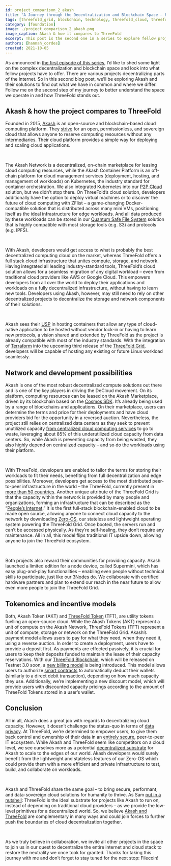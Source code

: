 ```yaml
---
id: project_comparison_2_akash
title: "A Journey through the Decentralization and Blockchain Space – Part Two: Akash"
tags: [threefold_grid, blockchain, technology, threefold_cloud, threefold_token]
category: [foundation]
image: ./project_comparison_2_akash.png
image_caption: Akash & how it compares to ThreeFold
excerpt: This post is the second one in a series to explore fellow projects and their solutions with regards to what they share with ThreeFold but also where we differ. Follow me on my journey through the space. This time, we're looking into Akash!
authors: [hannah_cordes]
created: 2021-10-05
---
```


As announced in [the first episode of this series](https://www2.threefold.io/blog/post/project_comparison_1_dfinity/), I’d like to shed some light on the complex decentralization and blockchain space and look into what fellow projects have to offer. There are various projects decentralizing parts of the internet. So in this second blog post, we’ll be exploring Akash and their solutions to find out what we have in common and where we differ. Follow me on the second step of my journey to better understand the space we operate in and how ThreeFold stands out.

## Akash & how the project compares to ThreeFold

Founded in 2015, [Akash](https://akash.network) is an open-source and blockchain-based cloud computing platform. They [strive](https://akash.network/about#vision) for an open, permissionless, and sovereign cloud that allows anyone to reserve computing resources without any intermediaries. Their cloud platform provides a simple way for deploying and scaling cloud applications. 

<br/>

The Akash Network is a decentralized, on-chain marketplace for leasing cloud computing resources, while the Akash Container Platform is an off-chain platform for cloud management services (deployment, hosting, and management of workloads) on Kubernetes, the industry standard for container orchestration. We also integrated Kubernetes into our [P2P Cloud](https://threefold.io/info/cloud#/cloud__cloud_intro) solution, but we didn’t stop there. On ThreeFold’s cloud solution, developers additionally have the option to deploy virtual machines or to discover the future of cloud computing with ZFlist – a game-changing Docker-compatible solution that is distributed across many mini VMs, positioning itself as the ideal infrastructure for edge workloads. And all data produced by these workloads can be stored in our [Quantum Safe File System](https://threefold.io/how-it-works/zdbfs) solution that is highly compatible with most storage tools (e.g. S3) and protocols (e.g. IPFS).

<br/>

With Akash, developers would get access to what is probably the best decentralized computing cloud on the market, whereas ThreeFold offers a full stack cloud infrastructure that unites compute, storage, and network. Having integrated all leading industry-standard tools, ThreeFold’s cloud solution allows for a seamless migration of any digital workload – even from traditional cloud providers like AWS or Google Cloud. This empowers developers from all over the world to deploy their applications and workloads on a fully decentralized infrastructure, without having to learn new tools. Developers using Akash, however, may still need to rely on other decentralized projects to decentralize the storage and network components of their solutions.

<br/>

Akash sees their [USP](https://docs.akash.network) in hosting containers that allow any type of cloud-native application to be hosted without vendor lock-in or having to learn new protocols, a vision shared and extended by ThreeFold as the project is already compatible with most of the industry standards. With the integration of [Terraform](https://forum.threefold.io/t/threefold-grid-3-0-supports-terraform/1184) into the upcoming third release of the [ThreeFold Grid](https://www.forbes.com/sites/johnkoetsier/2020/06/20/largest-distributed-peer-to-peer-grid-on-the-planet-laying-foundation-for-a-decentralized-internet/), developers will be capable of hosting any existing or future Linux workload seamlessly.

## Network and development possibilities

Akash is one of the most robust decentralized compute solutions out there and is one of the key players in driving the DeCloud movement. On its platform, computing resources can be leased on the Akash Marketplace, driven by its blockchain based on the [Cosmos SDK](https://github.com/cosmos/cosmos-sdk). It’s already being used by a range of blockchains and applications. On their marketplace, users can determine the terms and price for their deployments and have cloud providers bid for the opportunity in a reversed auction. Nevertheless, the project still relies on centralized data centers as they seek to prevent unutilized capacity [from centralized cloud computing services](https://blog.orchid.com/akash-networks-greg-osuri-on-decentralizing-cloud-computing/) to go to waste, leveraging about 85% of this underutilized cloud capacity from data centers. So, while Akash is preventing capacity from being wasted, they also highly depend on centralized capacity – and so do the workloads using their platform.

<br/>

With ThreeFold, developers are enabled to tailor the terms for storing their workloads to fit their needs, benefiting from full decentralization and edge possibilities. Moreover, developers get access to the most distributed peer-to-peer infrastructure in the world – the ThreeFold, currently present in [more than 50 countries](https://explorer.grid.tf). Another unique attribute of the ThreeFold Grid is that the capacity within the network is provided by many people and organizations, forming an infrastructure that can be described as the “[People’s Internet](https://threefold.io/blog/post/tf_grid_peoples_internet/).” It is the first full-stack blockchain-enabled cloud to be made open source, allowing anyone to connect cloud capacity to the network by downloading [Zero-OS](https://threefold.io/how-it-works/zero-os), our stateless and lightweight operating system powering the ThreeFold Grid. Once booted, the servers run and can’t be accessed physically. As they’re self-healing, they don’t require any maintenance. All in all, this model flips traditional IT upside down, allowing anyone to join the ThreeFold ecosystem. 

<br/>

Both projects also reward their communities for providing capacity. Akash launched a limited edition for a node device, called Supermini, which has easy plug-and-play functionalities – enabling even people without technical skills to participate, just like our [3Nodes](https://library.threefold.me/info/threefold#/technology/technology?id=_3nodes) do. We collaborate with certified hardware partners and plan to extend our reach in the near future to allow even more people to join the ThreeFold Grid. 

## Tokenomics and incentive models

Both, Akash Token (AKT) and [ThreeFold Token](https://threefold.io/token) (TFT), are utility tokens fuelling an open-source cloud. While the Akash Tokens (AKT) represent a unit of compute on the Akash Network, ThreeFold Tokens (TFT) represent a unit of compute, storage or network on the ThreeFold Grid. Akash’s payment model allows users to pay for what they need, when they need it, using a reverse auction. In order to create a deployment, users have to provide a deposit first. As payments are effected passively, it is crucial for users to keep their deposits funded to maintain the lease of their capacity reservations. With our [ThreeFold Blockchain](https://threefold.io/how-it-works/tf-chain), which will be released on Testnet 3.0 soon, a [new billing model](https://forum.threefold.io/t/introducing-tf-chain-an-updated-billing-model/1277) is being introduced. This model allows users to authorize [smart contracts](https://threefold.io/how-it-works/smart-contract) to automatically deduct their wallets (similarly to a direct debit transaction), depending on how much capacity they use. Additionally, we’re implementing a new discount model, which will provide users with discounted capacity pricings according to the amount of ThreeFold Tokens stored in a user’s wallet.

## Conclusion

All in all, Akash does a great job with regards to decentralizing cloud capacity. However, it doesn’t challenge the status-quo in terms of [data privacy](https://forum.threefold.io/t/security-privacy-on-the-threefold-grid-and-second-best-alternatives-out-there-today/1290). At ThreeFold, we’re determined to empower users, to give them back control and ownership of their data in an [entirely secure](https://forum.threefold.io/t/critical-security-updates-for-apple-and-google-underline-need-for-secure-it-ecosystem/1271), peer-to-peer IT ecosystem. While Akash and ThreeFold seem like competitors on a cloud level, we see ourselves more as a potential [decentralized substrate](https://forum.threefold.io/t/threefold-is-the-substrate-for-decloud/1295) for Akash to scale to the edges of our world. Akash developers would surely benefit from the lightweight and stateless features of our Zero-OS which could provide them with a more efficient and private infrastructure to test, build, and collaborate on workloads. 

<br/>

Akash and ThreeFold share the same goal – to bring secure, performant, and data-sovereign cloud solutions for humanity to thrive. As Sam [put in a nutshell](https://forum.threefold.io/t/threefold-is-the-substrate-for-decloud/1295): ThreeFold is the ideal substrate for projects like Akash to run on, instead of depending on traditional cloud providers – as we provide the low-level primitives for a decentralized world. So, we believe [Akash and ThreeFold](https://forum.threefold.io/t/how-is-threefold-different-from-akash-and-holochain/804/2) are complementary in many ways and could  join forces to further push the boundaries of cloud decentralization together.

<br/>

As we truly believe in collaboration, we invite all other projects in the space to join us in our quest to decentralize the entire internet and cloud stack to restore the neutrality we once took for granted. Thanks for taking this journey with me and don’t forget to stay tuned for the next stop: Filecoin!
